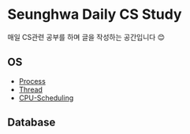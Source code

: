 # Seunghwa Daily CS Study
매일 CS관련 공부를 하며 글을 작성하는 공간입니다 :blush:

## OS
- [Process](./OS/Process/Readme.md) 
- [Thread](./OS/Thread/Readme.md)
- [CPU-Scheduling](./OS/CPU-Scheduling/Readme.md)
## Database

